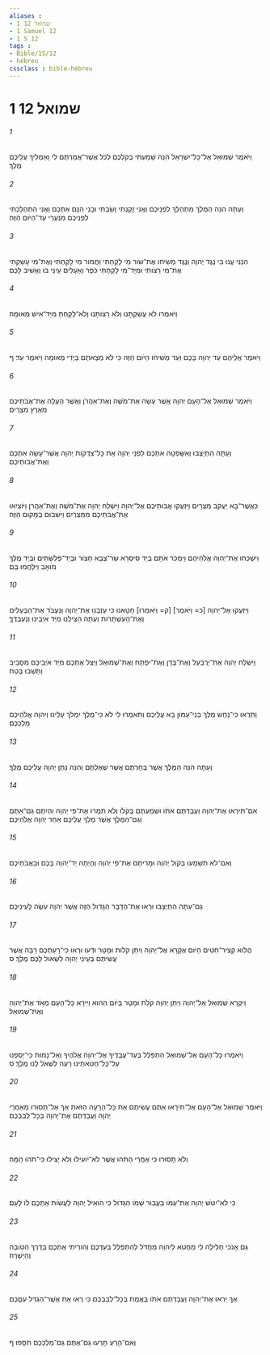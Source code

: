 ```yaml
---
aliases : 
- 1 שמואל 12
- 1 Samuel 12
- 1 S 12
tags : 
- Bible/1S/12
- hébreu
cssclass : bible-hébreu
---
```


# 1 שמואל 12

###### 1
וַיֹּאמֶר שְׁמוּאֵל אֶל־כָּל־יִשְׂרָאֵל הִנֵּה שָׁמַעְתִּי בְקֹלְכֶם לְכֹל אֲשֶׁר־אֲמַרְתֶּם לִי וָאַמְלִיךְ עֲלֵיכֶם מֶלֶךְ׃
###### 2
וְעַתָּה הִנֵּה הַמֶּלֶךְ מִתְהַלֵּךְ לִפְנֵיכֶם וַאֲנִי זָקַנְתִּי וָשַׂבְתִּי וּבָנַי הִנָּם אִתְּכֶם וַאֲנִי הִתְהַלַּכְתִּי לִפְנֵיכֶם מִנְּעֻרַי עַד־הַיֹּום הַזֶּה׃
###### 3
הִנְנִי עֲנוּ בִי נֶגֶד יְהוָה וְנֶגֶד מְשִׁיחֹו אֶת־שֹׁור מִי לָקַחְתִּי וַחֲמֹור מִי לָקַחְתִּי וְאֶת־מִי עָשַׁקְתִּי אֶת־מִי רַצֹּותִי וּמִיַּד־מִי לָקַחְתִּי כֹפֶר וְאַעְלִים עֵינַי בֹּו וְאָשִׁיב לָכֶם׃
###### 4
וַיֹּאמְרוּ לֹא עֲשַׁקְתָּנוּ וְלֹא רַצֹּותָנוּ וְלֹא־לָקַחְתָּ מִיַּד־אִישׁ מְאוּמָה׃
###### 5
וַיֹּאמֶר אֲלֵיהֶם עֵד יְהוָה בָּכֶם וְעֵד מְשִׁיחֹו הַיֹּום הַזֶּה כִּי לֹא מְצָאתֶם בְּיָדִי מְאוּמָה וַיֹּאמֶר עֵד׃ ף
###### 6
וַיֹּאמֶר שְׁמוּאֵל אֶל־הָעָם יְהוָה אֲשֶׁר עָשָׂה אֶת־מֹשֶׁה וְאֶת־אַהֲרֹן וַאֲשֶׁר הֶעֱלָה אֶת־אֲבֹתֵיכֶם מֵאֶרֶץ מִצְרָיִם׃
###### 7
וְעַתָּה הִתְיַצְּבוּ וְאִשָּׁפְטָה אִתְּכֶם לִפְנֵי יְהוָה אֵת כָּל־צִדְקֹות יְהוָה אֲשֶׁר־עָשָׂה אִתְּכֶם וְאֶת־אֲבֹותֵיכֶם׃
###### 8
כַּאֲשֶׁר־בָּא יַעֲקֹב מִצְרָיִם וַיִּזְעֲקוּ אֲבֹותֵיכֶם אֶל־יְהוָה וַיִּשְׁלַח יְהוָה אֶת־מֹשֶׁה וְאֶת־אַהֲרֹן וַיֹּוצִיאוּ אֶת־אֲבֹתֵיכֶם מִמִּצְרַיִם וַיֹּשִׁבוּם בַּמָּקֹום הַזֶּה׃
###### 9
וַיִּשְׁכְּחוּ אֶת־יְהוָה אֱלֹהֵיהֶם וַיִּמְכֹּר אֹתָם בְּיַד סִיסְרָא שַׂר־צְבָא חָצֹור וּבְיַד־פְּלִשְׁתִּים וּבְיַד מֶלֶךְ מֹואָב וַיִּלָּחֲמוּ בָּם׃
###### 10
וַיִּזְעֲקוּ אֶל־יְהוָה [כ= וַיֹּאמֶר] [ק= וַיֹּאמְרוּ] חָטָאנוּ כִּי עָזַבְנוּ אֶת־יְהוָה וַנַּעֲבֹד אֶת־הַבְּעָלִים וְאֶת־הָעַשְׁתָּרֹות וְעַתָּה הַצִּילֵנוּ מִיַּד אֹיְבֵינוּ וְנַעַבְדֶךָּ׃
###### 11
וַיִּשְׁלַח יְהוָה אֶת־יְרֻבַּעַל וְאֶת־בְּדָן וְאֶת־יִפְתָּח וְאֶת־שְׁמוּאֵל וַיַּצֵּל אֶתְכֶם מִיַּד אֹיְבֵיכֶם מִסָּבִיב וַתֵּשְׁבוּ בֶּטַח׃
###### 12
וַתִּרְאוּ כִּי־נָחָשׁ מֶלֶךְ בְּנֵי־עַמֹּון בָּא עֲלֵיכֶם וַתֹּאמְרוּ לִי לֹא כִּי־מֶלֶךְ יִמְלֹךְ עָלֵינוּ וַיהוָה אֱלֹהֵיכֶם מַלְכְּכֶם׃
###### 13
וְעַתָּה הִנֵּה הַמֶּלֶךְ אֲשֶׁר בְּחַרְתֶּם אֲשֶׁר שְׁאֶלְתֶּם וְהִנֵּה נָתַן יְהוָה עֲלֵיכֶם מֶלֶךְ׃
###### 14
אִם־תִּירְאוּ אֶת־יְהוָה וַעֲבַדְתֶּם אֹתֹו וּשְׁמַעְתֶּם בְּקֹלֹו וְלֹא תַמְרוּ אֶת־פִּי יְהוָה וִהְיִתֶם גַּם־אַתֶּם וְגַם־הַמֶּלֶךְ אֲשֶׁר מָלַךְ עֲלֵיכֶם אַחַר יְהוָה אֱלֹהֵיכֶם׃
###### 15
וְאִם־לֹא תִשְׁמְעוּ בְּקֹול יְהוָה וּמְרִיתֶם אֶת־פִּי יְהוָה וְהָיְתָה יַד־יְהוָה בָּכֶם וּבַאֲבֹתֵיכֶם׃
###### 16
גַּם־עַתָּה הִתְיַצְּבוּ וּרְאוּ אֶת־הַדָּבָר הַגָּדֹול הַזֶּה אֲשֶׁר יְהוָה עֹשֶׂה לְעֵינֵיכֶם׃
###### 17
הֲלֹוא קְצִיר־חִטִּים הַיֹּום אֶקְרָא אֶל־יְהוָה וְיִתֵּן קֹלֹות וּמָטָר וּדְעוּ וּרְאוּ כִּי־רָעַתְכֶם רַבָּה אֲשֶׁר עֲשִׂיתֶם בְּעֵינֵי יְהוָה לִשְׁאֹול לָכֶם מֶלֶךְ׃ ס
###### 18
וַיִּקְרָא שְׁמוּאֵל אֶל־יְהוָה וַיִּתֵּן יְהוָה קֹלֹת וּמָטָר בַּיֹּום הַהוּא וַיִּירָא כָל־הָעָם מְאֹד אֶת־יְהוָה וְאֶת־שְׁמוּאֵל׃
###### 19
וַיֹּאמְרוּ כָל־הָעָם אֶל־שְׁמוּאֵל הִתְפַּלֵּל בְּעַד־עֲבָדֶיךָ אֶל־יְהוָה אֱלֹהֶיךָ וְאַל־נָמוּת כִּי־יָסַפְנוּ עַל־כָּל־חַטֹּאתֵינוּ רָעָה לִשְׁאֹל לָנוּ מֶלֶךְ׃ ס
###### 20
וַיֹּאמֶר שְׁמוּאֵל אֶל־הָעָם אַל־תִּירָאוּ אַתֶּם עֲשִׂיתֶם אֵת כָּל־הָרָעָה הַזֹּאת אַךְ אַל־תָּסוּרוּ מֵאַחֲרֵי יְהוָה וַעֲבַדְתֶּם אֶת־יְהוָה בְּכָל־לְבַבְכֶם׃
###### 21
וְלֹא תָּסוּרוּ כִּי אַחֲרֵי הַתֹּהוּ אֲשֶׁר לֹא־יֹועִילוּ וְלֹא יַצִּילוּ כִּי־תֹהוּ הֵמָּה׃
###### 22
כִּי לֹא־יִטֹּשׁ יְהוָה אֶת־עַמֹּו בַּעֲבוּר שְׁמֹו הַגָּדֹול כִּי הֹואִיל יְהוָה לַעֲשֹׂות אֶתְכֶם לֹו לְעָם׃
###### 23
גַּם אָנֹכִי חָלִילָה לִּי מֵחֲטֹא לַיהוָה מֵחֲדֹל לְהִתְפַּלֵּל בַּעַדְכֶם וְהֹורֵיתִי אֶתְכֶם בְּדֶרֶךְ הַטֹּובָה וְהַיְשָׁרָה׃
###### 24
אַךְ יְראוּ אֶת־יְהוָה וַעֲבַדְתֶּם אֹתֹו בֶּאֱמֶת בְּכָל־לְבַבְכֶם כִּי רְאוּ אֵת אֲשֶׁר־הִגְדִּל עִםָּכֶם׃
###### 25
וְאִם־הָרֵעַ תָּרֵעוּ גַּם־אַתֶּם גַּם־מַלְכְּכֶם תִּסָּפוּ׃ ף
